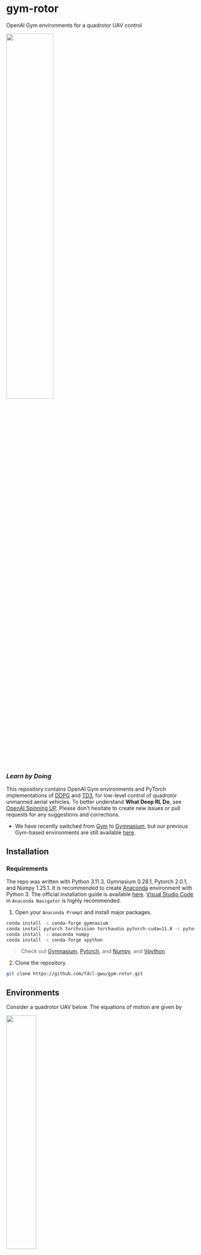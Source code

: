 
# gym-rotor

OpenAI Gym environments for a quadrotor UAV control

<img src="https://github.com/fdcl-gwu/gym-rotor/assets/50692767/4434e07f-48ae-4d96-8407-3d815e913ca7" width=50%>

### ***Learn by Doing***

This repository contains OpenAI Gym environments and PyTorch implementations of [DDPG](https://arxiv.org/abs/1509.02971) and [TD3](https://arxiv.org/abs/1802.09477), for low-level control of quadrotor unmanned aerial vehicles. 
To better understand **What Deep RL Do**, see [OpenAI Spinning UP](https://spinningup.openai.com/en/latest/index.html).
Please don't hesitate to create new issues or pull requests for any suggestions and corrections. 
- We have recently switched from [Gym](https://www.gymlibrary.dev/) to [Gymnasium](https://gymnasium.farama.org/), but our previous Gym-based environments are still available [here](https://github.com/fdcl-gwu/gym-rotor/tree/gym).

## Installation
### Requirements
The repo was written with Python 3.11.3, Gymnasium 0.28.1, Pytorch 2.0.1, and Numpy 1.25.1.
It is recommended to create [Anaconda](https://www.anaconda.com/) environment with Python 3.
The official installation guide is available [here](https://docs.anaconda.com/anaconda/install/).
[Visual Studio Code](https://code.visualstudio.com/) in ``Anaconda Navigator`` is highly recommended.

1. Open your ``Anaconda Prompt`` and install major packages.
```bash
conda install -c conda-forge gymnasium
conda install pytorch torchvision torchaudio pytorch-cuda=11.8 -c pytorch -c nvidia
conda install -c anaconda numpy
conda install -c conda-forge vpython
```
> Check out [Gymnasium](https://anaconda.org/conda-forge/gymnasium), [Pytorch](https://pytorch.org/get-started/locally/), and [Numpy](https://anaconda.org/anaconda/numpy), and [Vpython](https://anaconda.org/conda-forge/vpython).

2. Clone the repository.
```bash
git clone https://github.com/fdcl-gwu/gym-rotor.git
```

## Environments
Consider a quadrotor UAV below. The equations of motion are given by

<img src="https://github.com/fdcl-gwu/gym-rotor/assets/50692767/7d683754-fd60-41e0-a29f-12e26ea279a8" width=40%>

The position and the velocity of the quadrotor are represented by $x \in \mathbb{R}^3$ and $v \in \mathbb{R}^3$, respectively.
The attitude is defined by the rotation matrix $R \in SO(3) = \lbrace R \in \mathbb{R}^{3\times 3} | R^T R=I_{3\times 3}, \mathrm{det}[R]=1 \rbrace$, that is the linear transformation of the representation of a vector from the body-fixed frame $\lbrace \vec b_{1},\vec b_{2},\vec b_{3} \rbrace$ to the inertial frame $\lbrace \vec e_1,\vec e_2,\vec e_3 \rbrace$. 
The angular velocity vector is denoted by $\Omega \in \mathbb{R}^3$.
Given the total thrust $f = \sum{}_{i=1}^{4} T_i \in \mathbb{R}$ and the moment $M = [M_1, M_2, M_3]^T \in \mathbb{R}^3$ resolved in the body-fixed frame, the thrust of each motor $(T_1,T_2,T_3,T_4)$ is determined by

$$ \begin{gather} 
    \begin{bmatrix} 
        T_1 \\\ T_2 \\\ T_3 \\\ T_4
    \end{bmatrix}
    = \frac{1}{4}
    \begin{bmatrix}
        1 & 0      & 2/d   & -1/c_{\tau f} \\
        1 & -2/d & 0      & 1/c_{\tau f} \\
        1 & 0      & -2/d & -1/c_{\tau f} \\
        1 & 2/d   & 0      & 1/c_{\tau f} 
    \end{bmatrix}
    \begin{bmatrix}
        f \\\ M_1 \\\ M_2 \\\ M_3 
    \end{bmatrix}.
\end{gather} $$

| Env IDs | Description |
| :---: | --- |
| `Quad-v0` | This serves as the foundational env for wrappers, where the state and action are represented as $s = (x, v, R, \Omega)$ and $a = (T_1, T_2, T_3, T_4)$.|
| `CoupledWrapper` | For single-agent RL frameworks; the observation and action are given by $o = (e_x, e_v, R, e_\Omega, e_{I_x}, e_{b_1}, e_{I_{b_1}})$ and $a = (f, M_1, M_2, M_3)$.|
| `DecoupledWrapper` | For multi-agent RL frameworks; the observation and action for each agent are defined as $o_1 = (e_x, e_v, b_3, e_{\omega_{12}}, e_{I_x})$, $a_1 = (f, \tau)$ and $o_2 = (b_1, e_{\Omega_3}, e_{b_1}, e_{I_{b_1}})$, $a_2 = M_3$, respectively.|

where the error terms $e_x, e_v$, and $e_\Omega$ represent the errors in position, velocity, and angular velocity, respectively.
To eliminate steady-state errors, we add the integral terms $e_{I_x}$ and $e_{I_{b_1}}$.
More details can be found [here](https://arxiv.org/abs/2311.06144).

<!-- ### wrapper
This repo provides several useful wrappers that can be found in `./gym_rotor/wrappers/'.
| Wrapper IDs | Description |
| :---: | --- |
| `Sim2RealWrapper` | [Domain randomization](https://lilianweng.github.io/posts/2019-05-05-domain-randomization/) and sensor noise are modeled for sim-to-real transfer.|
| `EquivWrapper` | Rotation equivariance properties are implemented for sample efficiency. More details can be found [here](https://arxiv.org/abs/2206.01233).| -->

## Examples
Hyperparameters can be adjusted in `args_parse.py`.
For example, training with the CTDE framework can be run by
```bash
python3 main.py --framework CTDE --seed 789
```

## Citation
If you find this work useful in your own work or would like to cite it, please give credit to our work:
```bash
@article{yu2023multi,
  title={Multi-Agent Reinforcement Learning for the Low-Level Control of a Quadrotor UAV},
  author={Yu, Beomyeol and Lee, Taeyoung},
  journal={arXiv preprint arXiv:2311.06144},
  year={2023}
}

@inproceedings{yu2023equivariant,
  title={Equivariant reinforcement learning for quadrotor UAV},
  author={Yu, Beomyeol and Lee, Taeyoung},
  booktitle={2023 American Control Conference (ACC)},
  pages={2842--2847},
  year={2023},
  organization={IEEE}
}
```

## Reference:
- https://github.com/ethz-asl/reinmav-gym
- https://github.com/Lizhi-sjtu/MARL-code-pytorch

